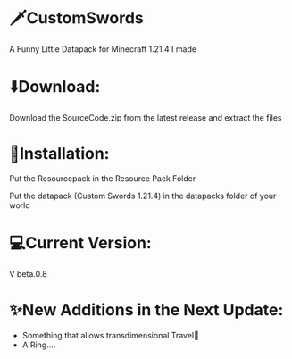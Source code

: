 # 🗡️CustomSwords
A Funny Little Datapack for Minecraft 1.21.4 I made

# ⬇️Download:

Download the SourceCode.zip from the latest release and extract the files 

# 💾Installation:

Put the Resourcepack in the Resource Pack Folder

Put the datapack (Custom Swords 1.21.4) in the datapacks folder of your world

# 💻Current Version:

V beta.0.8

# ✨New Additions in the Next Update:
- Something that allows transdimensional Travel👀
- A Ring....
